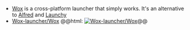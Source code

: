 - [Wox](http://wox-launcher.github.io/Wox/) is a cross-platform launcher that simply works. It's an alternative to [Alfred](https://www.alfredapp.com/) and [Launchy](http://www.launchy.net/)
- [Wox-launcher/Wox](https://github.com/Wox-launcher/Wox)
  @@html: <a href="https://github.com/Wox-launcher/Wox/"><img src="https://github-readme-stats-astronomer.vercel.app/api/pin/?username=Wox-launcher&repo=Wox&theme=tokyonight" alt="Wox-launcher/Wox"/></a>@@